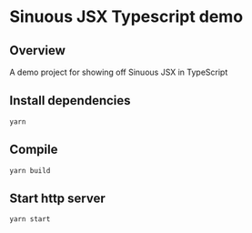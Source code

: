 # Sinuous JSX Typescript demo

## Overview

A demo project for showing off Sinuous JSX in TypeScript

## Install dependencies
```
yarn
```

## Compile
```
yarn build
```

## Start http server
```
yarn start
```
